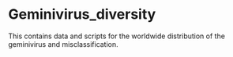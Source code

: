 # Geminivirus_diversity
This contains data and scripts for the worldwide distribution of the geminivirus and misclassification.
